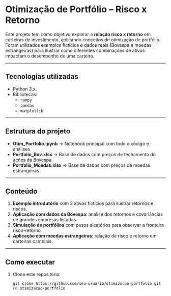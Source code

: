# Otimização de Portfólio – Risco x Retorno  

Este projeto tem como objetivo explorar a **relação risco x retorno** em carteiras de investimento, aplicando conceitos de otimização de portfólio.  
Foram utilizados exemplos fictícios e dados reais (Bovespa e moedas estrangeiras) para ilustrar como diferentes combinações de ativos impactam o desempenho de uma carteira.  

---

## Tecnologias utilizadas
- Python 3.x  
- Bibliotecas:
  - `numpy`  
  - `pandas`  
  - `matplotlib`  

---

## Estrutura do projeto
- **Otim_Portfolio.ipynb** → Notebook principal com todo o código e análises  
- **Portfolio_Bov.xlsx** → Base de dados com preços de fechamento de ações da Bovespa  
- **Portfolio_Moedas.xlsx** → Base de dados com preços de moedas estrangeiras  

---

## Conteúdo
1. **Exemplo introdutório** com 3 ativos fictícios para ilustrar retornos e riscos.  
2. **Aplicação com dados da Bovespa**: análise dos retornos e covariâncias de grandes empresas listadas.  
3. **Simulação de portfólios** com pesos aleatórios para observar a fronteira risco-retorno.  
4. **Aplicação com moedas estrangeiras**: relação de risco e retorno em carteiras cambiais.  

---

## Como executar
1. Clone este repositório:  
   ```bash
   git clone https://github.com/seu-usuario/otimizacao-portfolio.git
   cd otimizacao-portfolio
